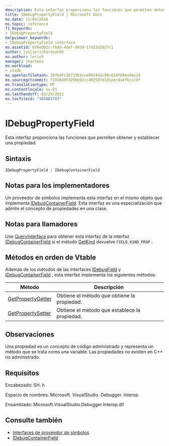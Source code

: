 ```yaml
---
description: Esta interfaz proporciona las funciones que permiten obtener y establecer una propiedad.
title: IDebugPropertyField | Microsoft Docs
ms.date: 11/04/2016
ms.topic: reference
f1_keywords:
- IDebugPropertyField
helpviewer_keywords:
- IDebugPropertyField interface
ms.assetid: b50edb2c-fb8d-4def-993d-17d23d2027c1
author: leslierichardson95
ms.author: lerich
manager: jmartens
ms.workload:
- vssdk
ms.openlocfilehash: 28fbdfc16733b5cce0d1442c98c624f694adbe1d
ms.sourcegitcommit: f2916d8fd296b92cc402597d1d1eecda4f6cccbf
ms.translationtype: MT
ms.contentlocale: es-ES
ms.lasthandoff: 03/25/2021
ms.locfileid: "105083783"
---
```

# <a name="idebugpropertyfield"></a>IDebugPropertyField
Esta interfaz proporciona las funciones que permiten obtener y establecer una propiedad.

## <a name="syntax"></a>Sintaxis

```
IDebugPropertyField : IDebugContainerField
```

## <a name="notes-for-implementers"></a>Notas para los implementadores
 Un proveedor de símbolos implementa esta interfaz en el mismo objeto que implementa [IDebugContainerField](../../../extensibility/debugger/reference/idebugcontainerfield.md). Esta interfaz es una especialización que admite el concepto de propiedades en una clase.

## <a name="notes-for-callers"></a>Notas para llamadores
 Use [QueryInterface](/cpp/atl/queryinterface) para obtener esta interfaz de la interfaz [IDebugContainerField](../../../extensibility/debugger/reference/idebugcontainerfield.md) si el método [GetKind](../../../extensibility/debugger/reference/idebugfield-getkind.md) devuelve `FIELD_KIND_PROP` .

## <a name="methods-in-vtable-order"></a>Métodos en orden de Vtable
 Además de los métodos de las interfaces [IDebugField](../../../extensibility/debugger/reference/idebugfield.md) y [IDebugContainerField](../../../extensibility/debugger/reference/idebugcontainerfield.md) , esta interfaz implementa los siguientes métodos:

|Método|Descripción|
|------------|-----------------|
|[GetPropertyGetter](../../../extensibility/debugger/reference/idebugpropertyfield-getpropertygetter.md)|Obtiene el método que obtiene la propiedad.|
|[GetPropertySetter](../../../extensibility/debugger/reference/idebugpropertyfield-getpropertysetter.md)|Obtiene el método que establece la propiedad.|

## <a name="remarks"></a>Observaciones
 Una propiedad es un concepto de código administrado y representa un método que se trata como una variable. Las propiedades no existen en C++ no administrado.

## <a name="requirements"></a>Requisitos
 Encabezado: SH. h

 Espacio de nombres: Microsoft. VisualStudio. Debugger. Interop

 Ensamblado: Microsoft.VisualStudio.Debugger.Interop.dll

## <a name="see-also"></a>Consulte también
- [Interfaces de proveedor de símbolos](../../../extensibility/debugger/reference/symbol-provider-interfaces.md)
- [IDebugContainerField](../../../extensibility/debugger/reference/idebugcontainerfield.md)
